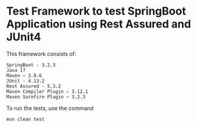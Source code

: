 # Test Framework to test SpringBoot Application using Rest Assured and JUnit4

This framework consists of:
````
SpringBoot - 3.2.3
Java 17
Maven – 3.9.6
JUnit - 4.13.2
Rest Assured - 5.3.2
Maven Compiler Plugin – 3.12.1
Maven Surefire Plugin – 3.2.3
````

To run the tests, use the command
````
mvn clean test
````